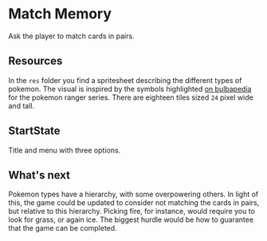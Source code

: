# Match Memory

Ask the player to match cards in pairs.

## Resources

In the `res` folder you find a spritesheet describing the different types of pokemon. The visual is inspired by the symbols highlighted [on bulbapedia](https://bulbapedia.bulbagarden.net/wiki/Type#Symbol_icons) for the pokemon ranger series. There are eighteen tiles sized `24` pixel wide and tall.

## StartState

Title and menu with three options.

## What's next

Pokemon types have a hierarchy, with some overpowering others. In light of this, the game could be updated to consider not matching the cards in pairs, but relative to this hierarchy. Picking fire, for instance, would require you to look for grass, or again ice. The biggest hurdle would be how to guarantee that the game can be completed.
